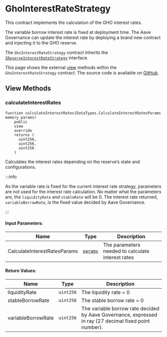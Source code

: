 # GhoInterestRateStrategy

This contract implements the calculation of the GHO interest rates.

The variable borrow interest rate is fixed at deployment time. The Aave Governance can update the interest rate by deploying a brand new contract and injecting it to the GHO reserve.

The `GhoInterestRateStrategy` contract inherits the [`IReserveInterestRateStrategy`](https://github.com/aave/aave-v3-core/blob/master/contracts/interfaces/IReserveInterestRateStrategy.sol) interface.

This page shows the external [view](#view-methods) methods within the `GhoInterestRateStrategy` contract. The source code is available on [GitHub](https://github.com/aave/gho-core/blob/main/src/contracts/facilitators/aave/interestStrategy/GhoInterestRateStrategy.sol).

## View Methods

### calculateInterestRates

```solidity
function calculateInterestRates(DataTypes.CalculateInterestRatesParams memory params)
    public
    view
    override
    returns (
      uint256,
      uint256,
      uint256
    )
```

Calculates the interest rates depending on the reserve’s state and configurations.

:::info

As the variable rate is fixed for the current interest rate strategy, parameters are not used for the interest rate calculation. No matter what the parameters are, the `liquidityRate` and `stableRate` will be 0. The interest rate returned, `variableBorrowRate`, is the fixed value decided by Aave Governance.

:::

#### Input Parameters:

| Name     | Type                                                                                                   | Description                                       |
| -------- | ------------------------------------------------------------------------------------------------------ | ------------------------------------------------- |
| CalculateInterestRatesParams | [`params`](https://github.com/aave/aave-v3-core/blob/master/contracts/protocol/libraries/types/DataTypes.sol#L247) | The parameters needed to calculate interest rates |

#### Return Values:

| Name               | Type    | Description                                                                                            |
| ------------------ | ------- | ------------------------------------------------------------------------------------------------------ |
| liquidityRate      | `uint256` | The liquidity rate = 0                                                                                 |
| stableBorrowRate   | `uint256` | The stable borrow rate = 0                                                                             |
| variableBorrowRate | `uint256` | The variable borrow rate decided by Aave Governance, expressed in ray (27 decimal fixed point number). |
